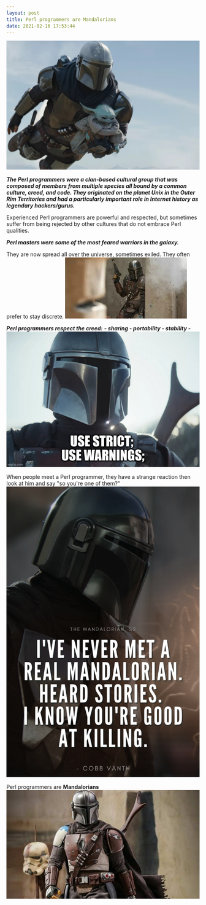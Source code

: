 ```yaml
---
layout: post
title: Perl programmers are Mandalorians
date: 2021-02-16 17:53:44
---
```

![Mando and baby Yoda](/assets/images/29ivqa7a5jg5o7uqz47n.jpeg)

***The Perl programmers were a clan-based cultural group that was composed of members from multiple species all bound by a common culture, creed, and code. They originated on the planet Unix in the Outer Rim Territories and had a particularly important role in Internet history as legendary hackers/gurus.***

Experienced Perl programmers are powerful and respected, but sometimes suffer from being rejected by other cultures that do not embrace Perl qualities.

***Perl masters were some of the most feared warriors in the galaxy.***

They are now spread all over the universe, sometimes exiled. They often prefer to stay discrete.
![Hide](/assets/images/imley79qf9cfjdw9lpv2.jpeg)

***Perl programmers respect the creed:***
***- sharing - portability - stability -***
![Creed](/assets/images/ac501qni64swgoukw64a.jpeg)

When people meet a Perl programmer, they have a strange reaction then look at him and say "so you're one of them?"
![Never met real Mandalorian](/assets/images/i3a2x62x9kibgj7m41qy.png)

Perl programmers are **Mandalorians**
![Perl users are Mandalorians](/assets/images/f2t0zisq4rqvobxq7evi.jpeg)

